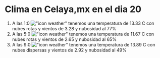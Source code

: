 # Clima en Celaya,mx en el dia 20

1. A las 1:0 !["icon weather"](http://openweathermap.org/img/w/04n.png) tenemos una temperatura de 13.33 C con nubes rotas y  vientos de 3.28 y nubosidad al 77%
1. A las 5:0 !["icon weather"](http://openweathermap.org/img/w/04n.png) tenemos una temperatura de 11.67 C con nubes rotas y  vientos de 2.65 y nubosidad al 65%
1. A las 9:0 !["icon weather"](http://openweathermap.org/img/w/03d.png) tenemos una temperatura de 13.89 C con nubes dispersas y  vientos de 2.92 y nubosidad al 49%
